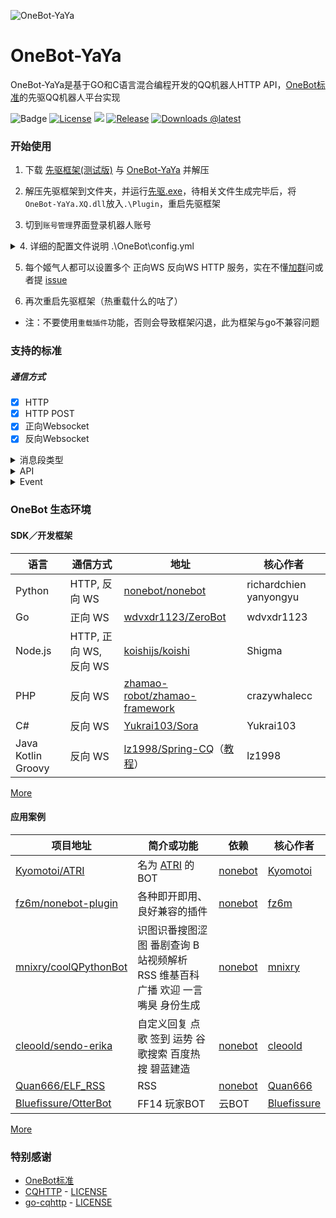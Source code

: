 ![OneBot-YaYa](https://socialify.git.ci/Yiwen-Chan/OneBot-YaYa/image?description=1&descriptionEditable=OneBot%20(CQHTTP)%20%E5%85%88%E9%A9%B1%E5%B9%B3%E5%8F%B0%E7%9A%84%E5%AE%9E%E7%8E%B0&font=Raleway&forks=1&issues=1&logo=https%3A%2F%2Fgithub.com%2Fhowmanybots%2Fonebot%2Fraw%2Fmaster%2Fassets%2Flogo-256.png&owner=1&pattern=Plus&pulls=1&stargazers=1&theme=Light)

# OneBot-YaYa

OneBot-YaYa是基于GO和C语言混合编程开发的QQ机器人HTTP API，[OneBot标准](https://github.com/howmanybots/onebot)的先驱QQ机器人平台实现

![Badge](https://img.shields.io/badge/OneBot-v11-black)
[![License](https://img.shields.io/github/license/Yiwen-Chan/OneBot-YaYa.svg)](https://raw.githubusercontent.com/Yiwen-Chan/OneBot-YaYa/master/LICENSE)
[![](https://img.shields.io/badge/QQ%20gorup-1048452984-brightgreen)](https://jq.qq.com/?_wv=1027&k=QMb7x1mM)
[![Release](https://img.shields.io/github/v/release/Yiwen-Chan/OneBot-YaYa?include_prereleases)](https://github.com/Yiwen-Chan/OneBot-YaYa/releases)
[![Downloads @latest](https://img.shields.io/github/downloads-pre/Yiwen-Chan/OneBot-YaYa/latest/total)](https://github.com/Yiwen-Chan/OneBot-YaYa/releases)

### 开始使用

1. 下载 [先驱框架(测试版)](http://api.xianqubot.com/index.php?newver=beta) 与 [OneBot-YaYa](https://github.com/Yiwen-Chan/OneBot-YaYa/releases) 并解压

2. 解压先驱框架到文件夹，并运行[先驱.exe](http://api.xianqubot.com/index.php?newver=beta)，待相关文件生成完毕后，将`OneBot-YaYa.XQ.dll`放入`.\Plugin`，重启先驱框架

3. 切到`账号管理`界面登录机器人账号

<details>
<summary>4. 详细的配置文件说明 .\OneBot\config.yml</summary>

```
# 版本
version: 1.0.5
# 主人QQ号
master: 12345678
# 是否开启DEBUG日志
debug: true
# 心跳设置，默认不动
heratbeat:
  enable: true
  interval: 10000
# 缓存设置，暂未实现
cache:
  database: false
  image: false
  record: false
  video: false
# 不同姬气人的设置，注意yaml中 "-" 代表一个父节点有多个子节点
bots:
# 被设置的姬气人QQ
- bot: 0
  # 正向WS
  websocket:
  # 连接到的服务的名字，自己起
  - name: WSS EXAMPLE
    # 是否启动该服务的连接，连接为 true
    enable: false
    # OneBot建立服务器的HOST，无特殊需求一般为 127.0.0.1
    host: 127.0.0.1
    # OneBot建立服务器的PORT，与插件的端口要对应
    port: 6700
    # OneBot服务器 Token ,一般不动
    access_token: ""
    # OneBot上报格式，可为 string 或 array ，一般不动
    post_message_format: string
  # 反向WS
  websocket_reverse:
  # 连接到的服务的名字，自己起
  - name: WSC EXAMPLE
    # 是否启动该服务的连接，连接为 true
    enable: false
    # 插件服务器的地址，一般只需要改端口
    url: ws://127.0.0.1:8080/ws
    # 暂未实现
    api_url: ws://127.0.0.1:8080/api
    # 暂未实现
    event_url: ws://127.0.0.1:8080/event
    # 暂未实现
    use_universal_client: true
    # 插件填了 Token 这里也要填
    access_token: ""
    # OneBot上报格式，可为 string 或 array ，一般不动
    post_message_format: string
    # 掉线重连的时间间隔，单位毫秒
    reconnect_interval: 3000
  # HTTP 和 HTTP POST
  http:
  # 连接到的服务的名字，自己起
  - name: HTTP EXAMPLE
    # 是否启动该服务的连接，连接为 true
    enable: true
    # OneBot建立服务器的HOST，无特殊需求一般为 127.0.0.1
    host: 127.0.0.1
    # OneBot建立服务器的PORT，与插件的端口要对应
    port: 5700
    # OneBot服务器 Token ,一般不动
    token: ""
    # OneBot 上报的地址，即插件服务器地址
    post_url: 
    # OneBot 上报的 Secret，一般不填
    secret: ""
    # 等待响应时间，一般不动
    time_out: 0
    # OneBot上报格式，可为 string 或 array ，一般不动
    post_message_format: string
```

</details>

5. 每个姬气人都可以设置多个 正向WS 反向WS HTTP 服务，实在不懂[加群](https://jq.qq.com/?_wv=1027&k=PVW9Ol8b)问或者提 [issue](https://github.com/Yiwen-Chan/OneBot-YaYa/issues)

6. 再次重启先驱框架（热重载什么的咕了）

- 注：不要使用`重载插件`功能，否则会导致框架闪退，此为框架与go不兼容问题

### 支持的标准

##### 通信方式

- [x] HTTP
- [x] HTTP POST
- [x] 正向Websocket
- [x] 反向Websocket

<details>
<summary>消息段类型</summary>
注：CQ码需要对以下字符进行转义

> ","=> `&#44;`

> "&"=> `&amp;`

> "["=> `&#91;`

> "]"=> `&#93;`

- [纯文本](https://github.com/howmanybots/onebot/blob/master/v11/specs/message/segment.md#纯文本)

  ```
  纯文本内容
  ```

- [QQ表情](https://github.com/howmanybots/onebot/blob/master/v11/specs/message/segment.md#qq-表情)

  ```
  [CQ:face,id=123]
  ```

- [图片](https://github.com/howmanybots/onebot/blob/master/v11/specs/message/segment.md#图片)

  ```
  [CQ:image,file=http://baidu.com/1.jpg]
  ```

- [语音](https://github.com/howmanybots/onebot/blob/master/v11/specs/message/segment.md#语音)

  ```
  [CQ:record,file=http://baidu.com/1.mp3]
  ```

- [@某人](https://github.com/howmanybots/onebot/blob/master/v11/specs/message/segment.md#@某人)

  ```
  [CQ:at,qq=10001000]
  ```

- [窗口抖动](https://github.com/howmanybots/onebot/blob/master/v11/specs/message/segment.md#窗口抖动)

  ```
  [CQ:shake]
  ```

- 本条消息使用私聊气泡

  ```
  [CQ:bubble,id=0]
  ```
  注：此为YaYa特有CQ码

- 自定义分享

  ```
  [CQ:share,title=OneBot,content=YaYa,url=https://github.com/Yiwen-Chan/OneBot-YaYa,image=https://github.com/howmanybots/onebot/raw/master/assets/logo-256.png,brief=OneBot]
  ```

  注：此CQ码与OneBot标准有异

- [自定义音乐分享](https://github.com/howmanybots/onebot/blob/master/v11/specs/message/segment.md#自定义音乐分享)

  ```
  [CQ:music,type=custom,url=http://baidu.com,audio=http://baidu.com/1.mp3,title=音乐标题]
  ```

  注：暂时只支持`type=custom`

- 自定义天气分享

  ```
  [CQ:weather,city=北京,type=201,air=66,max=30,min=20,date=1月1日 周一]
  ```

  注：此为YaYa特有CQ码

- 推荐联系人

  ```
  [CQ:contact,type=qq,id=11011101,name=昵称]
  ```

  注：此CQ码与OneBot标准有异

- 推荐群聊

  ```
  [CQ:contact,type=group,id=11011101,name=群名,url=http://www.链接.com,owner=群主]
  ```

  注：此CQ码与OneBot标准有异

- 自定义位置分享

  ```
  [CQ:location,title=OneBot,content=YaYa,lon=114,lat=514]
  ```

  注：此为YaYa特有CQ码

- [XML消息](https://github.com/howmanybots/onebot/blob/master/v11/specs/message/segment.md#xml-消息)

  ```
  [CQ:xml,data=<?xml version="1.0" encoding="UTF-8" standalone="yes"?>
  <msg serviceID="1">
  <item><title>生死8秒！女司机高速急刹，他一个操作救下一车性命</title></item>
  <source name="官方认证消息" icon="https://qzs.qq.com/ac/qzone_v5/client/auth_icon.png" action="" appid="-1" />
  </msg>]
  ```

- [JSON消息](https://github.com/howmanybots/onebot/blob/master/v11/specs/message/segment.md#json-消息)

  注：特殊字符需要转义
  
  ```
  [CQ:json,data={"app":"com.tencent.miniapp"&#44;"desc":""&#44;"view":"notification"&#44;"ver":"0.0.0.1"&#44;"prompt":"&#91;应用&#93;"&#44;"appID":""&#44;"sourceName":""&#44;"actionData":""&#44;"actionData_A":""&#44;"sourceUrl":""&#44;"meta":{"notification":{"appInfo":{"appName":"全国疫情数据统计"&#44;"appType":4&#44;"appid":1109659848&#44;"iconUrl":"http:\/\/gchat.qpic.cn\/gchatpic_new\/719328335\/-2010394141-6383A777BEB79B70B31CE250142D740F\/0"}&#44;"data":&#91;{"title":"确诊"&#44;"value":"80932"}&#44;{"title":"今日确诊"&#44;"value":"28"}&#44;{"title":"疑似"&#44;"value":"72"}&#44;{"title":"今日疑似"&#44;"value":"5"}&#44;{"title":"治愈"&#44;"value":"60197"}&#44;{"title":"今日治愈"&#44;"value":"1513"}&#44;{"title":"死亡"&#44;"value":"3140"}&#44;{"title":"今**亡"&#44;"value":"17"}&#93;&#44;"title":"中国加油，武汉加油"&#44;"button":&#91;{"name":"病毒：SARS-CoV-2，其导致疾病命名 COVID-19"&#44;"action":""}&#44;{"name":"传染源：新冠肺炎的患者。无症状感染者也可能成为传染源。"&#44;"action":""}&#93;&#44;"emphasis_keyword":""}}&#44;"text":""&#44;"sourceAd":""}]
  ```

</details>

<details>
<summary>API</summary>



| API                      | 功能                                                         | 备注                                                       |
| ------------------------ | ------------------------------------------------------------ | ------------------------ |
| /send_private_msg        | [发送私聊消息](https://github.com/howmanybots/onebot/blob/master/v11/specs/api/public.md#send_private_msg-发送私聊消息) |  |
| /send_group_msg          | [发送群消息](https://github.com/howmanybots/onebot/blob/master/v11/specs/api/public.md#send_group_msg-发送群消息) |  |
| /send_msg                | [发送消息](https://github.com/howmanybots/onebot/blob/master/v11/specs/api/public.md#send_msg-发送消息) |  |
| /delete_msg | [撤回信息](https://github.com/howmanybots/onebot/blob/master/v11/specs/api/public.md#delete_msg-撤回消息) |  |
| /get_msg | [获取消息](https://github.com/howmanybots/onebot/blob/master/v11/specs/api/public.md#get_msg-获取消息) |  |
| /get_forward_msg | [获取合并转发消息](https://github.com/howmanybots/onebot/blob/master/v11/specs/api/public.md#get_forward_msg-获取合并转发消息) | 暂未实现 |
| /send_like | [发送好友赞](https://github.com/howmanybots/onebot/blob/master/v11/specs/api/public.md#send_like-发送好友赞) |  |
| /set_group_kick | [群组踢人](https://github.com/howmanybots/onebot/blob/master/v11/specs/api/public.md#set_group_kick-群组踢人) |  |
| /set_group_ban | [群组单人禁言](https://github.com/howmanybots/onebot/blob/master/v11/specs/api/public.md#set_group_ban-群组单人禁言) |  |
| /set_group_anonymous_ban | [群组匿名用户禁言](https://github.com/howmanybots/onebot/blob/master/v11/specs/api/public.md#set_group_anonymous_ban-群组匿名用户禁言) | 暂未实现 |
| /set_group_whole_ban | [群组全员禁言](https://github.com/howmanybots/onebot/blob/master/v11/specs/api/public.md#set_group_whole_ban-群组全员禁言) |  |
| /set_group_admin         | [群组设置管理员](https://github.com/howmanybots/onebot/blob/master/v11/specs/api/public.md#set_group_admin-群组设置管理员) | 先驱不支持 |
| /set_group_anonymous     | [群组匿名](https://github.com/howmanybots/onebot/blob/master/v11/specs/api/public.md#set_group_anonymous-群组匿名) |  |
| /set_group_card          | [设置群名片群备注](https://github.com/howmanybots/onebot/blob/master/v11/specs/api/public.md#set_group_card-设置群名片群备注) |  |
| /set_group_name          | [设置群名](https://github.com/howmanybots/onebot/blob/master/v11/specs/api/public.md#set_group_name-设置群名) | 先驱不支持 |
| /set_group_leave         | [退出群组](https://github.com/howmanybots/onebot/blob/master/v11/specs/api/public.md#set_group_leave-退出群组) |  |
| /set_group_special_title | [设置群组专属头衔](https://github.com/howmanybots/onebot/blob/master/v11/specs/api/public.md#set_group_special_title-设置群组专属头衔) | 先驱不支持 |
| /set_friend_add_request  | [处理加好友请求](https://github.com/howmanybots/onebot/blob/master/v11/specs/api/public.md#set_friend_add_request-处理加好友请求) |  |
| /set_group_add_request   | [处理加群请求/邀请](https://github.com/howmanybots/onebot/blob/master/v11/specs/api/public.md#set_group_add_request-处理加群请求邀请) |            |
| /get_login_info | [获取登录号信息](https://github.com/howmanybots/onebot/blob/master/v11/specs/api/public.md#get_login_info-获取登录号信息) |  |
| /get_stranger_info | [获取陌生人信息](https://github.com/howmanybots/onebot/blob/master/v11/specs/api/public.md#get_stranger_info-获取陌生人信息) |  |
| /get_friend_list         | [获取好友列表](https://github.com/howmanybots/onebot/blob/master/v11/specs/api/public.md#get_friend_list-获取好友列表) |  |
| /get_group_info | [获取群信息](https://github.com/howmanybots/onebot/blob/master/v11/specs/api/public.md#get_group_info-获取群信息) |  |
| /get_group_list | [获取群列表](https://github.com/howmanybots/onebot/blob/master/v11/specs/api/public.md#get_group_list-获取群列表) |  |
| /get_group_member_info | [获取群成员信息](https://github.com/howmanybots/onebot/blob/master/v11/specs/api/public.md#get_group_member_info-获取群成员信息) | 实现了 昵称 性别 年龄 的获取 |
| /get_group_member_list | [获取群成员列表](https://github.com/howmanybots/onebot/blob/master/v11/specs/api/public.md#get_group_member_list-获取群成员列表) |  |
| /get_group_honor_info | [获取群荣誉信息](https://github.com/howmanybots/onebot/blob/master/v11/specs/api/public.md#get_group_honor_info-获取群荣誉信息) |  |
| /get_cookies | [获取 Cookies](https://github.com/howmanybots/onebot/blob/master/v11/specs/api/public.md#get_cookies-获取-cookies) | 支持 "qun.qq.com" "qzone.qq.com" |
| /get_csrf_token | [获取 CSRF Token](https://github.com/howmanybots/onebot/blob/master/v11/specs/api/public.md#get_csrf_token-获取-csrf-token) | 先驱不支持 |
| /get_credentials | [获取 QQ 相关接口凭证](https://github.com/howmanybots/onebot/blob/master/v11/specs/api/public.md#get_credentials-获取-qq-相关接口凭证) | 只实现 /get_cookies 部分 |
| /get_record | [获取语音](https://github.com/howmanybots/onebot/blob/master/v11/specs/api/public.md#get_image-获取语音) | 暂未实现 |
| /get_image | [获取图片](https://github.com/howmanybots/onebot/blob/master/v11/specs/api/public.md#get_image-获取图片) | 暂未实现 |
| /can_send_image | [检查是否可以发送图片](https://github.com/howmanybots/onebot/blob/master/v11/specs/api/public.md#can_send_image-检查是否可以发送图片) |  |
| /can_send_record | [检查是否可以发送语音](https://github.com/howmanybots/onebot/blob/master/v11/specs/api/public.md#can_send_record-检查是否可以发送语音) |  |
| /get_status | [获取运行状态](https://github.com/howmanybots/onebot/blob/master/v11/specs/api/public.md#get_status-获取运行状态) |  |
| /get_version_info | [获取版本信息](https://github.com/howmanybots/onebot/blob/master/v11/specs/api/public.md#get_version_info-获取版本信息) |  |
| /set_restart | [重启 onebot 实现](https://github.com/howmanybots/onebot/blob/master/v11/specs/api/public.md#set_restart-重启-onebot-实现) | 暂未实现 |
| /clean_cache | [清理缓存](https://github.com/howmanybots/onebot/blob/master/v11/specs/api/public.md#clean_cache-清理缓存) | 暂未实现 |
| /send_json | 发送`JSON`消息 | data字段填`JSON`结构体，YaYa特有，不需要转义，sdk可能无此API接口 |
| /send_xml | 发送`XML`消息 | data字段填`XML`结构体，YaYa特有，不需要转义，sdk可能无此API接口 |

</details>

<details>
<summary>Event</summary>



| 信息事件                                                     | 备注                  |
| ------------------------------------------------------------ | --------------------- |
| [私聊信息](https://github.com/howmanybots/onebot/blob/master/v11/specs/event/message.md) | `sender` 字段暂未实现 |
| [群消息](https://github.com/howmanybots/onebot/blob/master/v11/specs/event/message.md) | `sender` 字段暂未实现 |

| 通知事件                    | 备注                                                         |
| ------------------------ | ------------------------------------------------------------ |
| [群文件上传](https://github.com/howmanybots/onebot/blob/master/v11/specs/event/notice.md) |  |
| [群管理员变动](https://github.com/howmanybots/onebot/blob/master/v11/specs/event/notice.md) |  |
| [群成员减少](https://github.com/howmanybots/onebot/blob/master/v11/specs/event/notice.md) |  |
| [群成员增加](https://github.com/howmanybots/onebot/blob/master/v11/specs/event/notice.md) |  |
| [群禁言](https://github.com/howmanybots/onebot/blob/master/v11/specs/event/notice.md) |  |
| [好友添加](https://github.com/howmanybots/onebot/blob/master/v11/specs/event/notice.md#好友添加) | |
| [群消息撤回](https://github.com/howmanybots/onebot/blob/master/v11/specs/event/notice.md#群消息撤回) | |
| [好友消息撤回](https://github.com/howmanybots/onebot/blob/master/v11/specs/event/notice.md#好友消息撤回) | |
| [群内戳一戳](https://github.com/howmanybots/onebot/blob/master/v11/specs/event/notice.md#群内戳一戳) | 先驱不支持 |
| [群红包运气王](https://github.com/howmanybots/onebot/blob/master/v11/specs/event/notice.md#群红包运气王) | 先驱不支持 |
| [群成员荣誉变更](https://github.com/howmanybots/onebot/blob/master/v11/specs/event/notice.md#群成员荣誉变更) | 先驱不支持 |

| 请求事件                     | 备注                                                         |
| ------------------------ | ------------------------------------------------------------ |
| [加好友请求](https://github.com/howmanybots/onebot/blob/master/v11/specs/event/request.md#加好友请求) |  |
| [加群请求/邀请](https://github.com/howmanybots/onebot/blob/master/v11/specs/event/request.md#加群请求邀请) | |

| 元事件                     | 备注                                                         |
| ------------------------ | ------------------------------------------------------------ |
| [生命周期](https://github.com/howmanybots/onebot/blob/master/v11/specs/event/meta.md) |  |
| [心跳](https://github.com/howmanybots/onebot/blob/master/v11/specs/event/meta.md) |  |

</details>

### OneBot 生态环境

#### SDK／开发框架

| 语言               | 通信方式               | 地址                                                         | 核心作者               |
| ------------------ | ---------------------- | ------------------------------------------------------------ | ---------------------- |
| Python             | HTTP, 反向 WS          | [nonebot/nonebot](https://github.com/nonebot/nonebot)        | richardchien yanyongyu |
| Go                 | 正向 WS                | [wdvxdr1123/ZeroBot](https://github.com/wdvxdr1123/ZeroBot)  | wdvxdr1123             |
| Node.js            | HTTP, 正向 WS, 反向 WS | [koishijs/koishi](https://github.com/koishijs/koishi)        | Shigma                 |
| PHP                | 反向 WS                | [zhamao-robot/zhamao-framework](https://github.com/zhamao-robot/zhamao-framework) | crazywhalecc           |
| C#                 | 反向 WS                | [Yukrai103/Sora](https://github.com/Yukrai103/Sora)          | Yukrai103              |
| Java Kotlin Groovy | 反向 WS                | [lz1998/Spring-CQ](https://github.com/lz1998/Spring-CQ)（[教程](https://www.bilibili.com/video/av89649630/)） | lz1998                 |

[More](https://github.com/Yiwen-Chan/OneBot-YaYa/blob/master/docs/ecosystem.md)

#### 应用案例

| 项目地址                                                     | 简介或功能                                                   | 依赖                                          | 核心作者                                      |
| ------------------------------------------------------------ | ------------------------------------------------------------ | --------------------------------------------- | --------------------------------------------- |
| [Kyomotoi/ATRI](https://github.com/Kyomotoi/ATRI/tree/master) | 名为 [ATRI](https://atri-mdm.com/) 的BOT                     | [nonebot](https://github.com/nonebot/nonebot) | [Kyomotoi](https://github.com/Kyomotoi)       |
| [fz6m/nonebot-plugin](https://github.com/fz6m/nonebot-plugin) | 各种即开即用、良好兼容的插件                                 | [nonebot](https://github.com/nonebot/nonebot) | [fz6m](https://github.com/fz6m)               |
| [mnixry/coolQPythonBot](https://github.com/mnixry/coolQPythonBot) | 识图识番搜图涩图 番剧查询 B站视频解析 RSS 维基百科 广播 欢迎 一言 嘴臭 身份生成 | [nonebot](https://github.com/nonebot/nonebot) | [mnixry](https://github.com/mnixry)           |
| [cleoold/sendo-erika](https://github.com/cleoold/sendo-erika) | 自定义回复 点歌 签到 运势 谷歌搜索 百度热搜 碧蓝建造         | [nonebot](https://github.com/nonebot/nonebot) | [cleoold](https://github.com/cleoold)         |
| [Quan666/ELF_RSS](https://github.com/Quan666/ELF_RSS)        | RSS                                                          | [nonebot](https://github.com/nonebot/nonebot) | [Quan666](https://github.com/Quan666)         |
| [Bluefissure/OtterBot](https://github.com/Bluefissure/OtterBot) | FF14 玩家BOT                                                 | 云BOT                                         | [Bluefissure](https://github.com/Bluefissure) |

[More](https://github.com/Yiwen-Chan/OneBot-YaYa/blob/master/docs/ecosystem.md)

### 特别感谢

- [OneBot标准](https://github.com/howmanybots/onebot)
- [CQHTTP](https://github.com/richardchien/coolq-http-api) - [LICENSE](https://github.com/richardchien/coolq-http-api/blob/master/LICENSE)
- [go-cqhttp](https://github.com/Mrs4s/go-cqhttp) - [LICENSE](https://github.com/Mrs4s/go-cqhttp/blob/master/LICENSE)